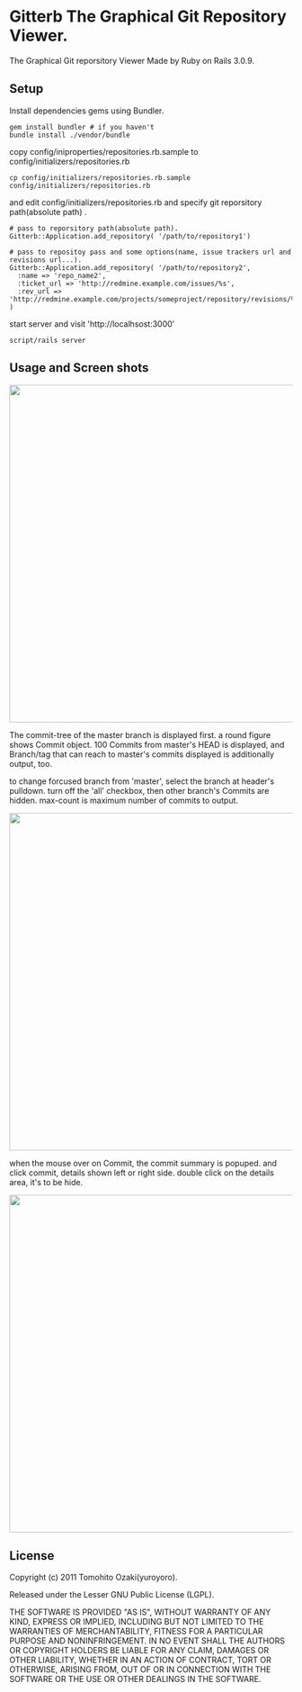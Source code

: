 Gitterb The Graphical Git Repository Viewer.
===========================================================================

The Graphical Git reporsitory Viewer Made by Ruby on Rails 3.0.9.

## Setup

Install dependencies gems using Bundler.

    gem install bundler # if you haven't
    bundle install ./vendor/bundle

copy config/iniproperties/repositories.rb.sample to config/initializers/repositories.rb

    cp config/initializers/repositories.rb.sample config/initializers/repositories.rb

and edit config/initializers/repositories.rb and specify git reporsitory path(absolute path) .

    # pass to reporsitory path(absolute path).
    Gitterb::Application.add_repository( '/path/to/repository1')

    # pass to repositoy pass and some options(name, issue trackers url and revisions url...).
    Gitterb::Application.add_repository( '/path/to/repository2',
      :name => 'repo_name2',
      :ticket_url => 'http://redmine.example.com/issues/%s',
      :rev_url => 'http://redmine.example.com/projects/someproject/repository/revisions/%s'
    )

start server and visit 'http://localhsost:3000'

    script/rails server

## Usage and Screen shots

<img src='https://github.com/yuroyoro/gitterb/raw/master/doc/screeen_shots/screen_shot1.png' width='600'/>

The commit-tree of the master branch is displayed first. a round figure shows Commit object.
100 Commits from master's HEAD is displayed,
and Branch/tag that can reach to master's commits displayed is additionally output, too.

to change forcused branch from 'master', select the branch at header's pulldown.
turn off the 'all' checkbox,  then other branch's Commits are hidden.
max-count is maximum number of commits to output.

<img src='https://github.com/yuroyoro/gitterb/raw/master/doc/screeen_shots/screen_shot2.png' width='600'/>

when the mouse over on Commit,  the commit summary is popuped.
and click commit, details shown left or right side. double click on the details area, it's to be hide.

<img src='https://github.com/yuroyoro/gitterb/raw/master/doc/screeen_shots/screen_shot3.png' width='600'/>

## License

Copyright (c) 2011 Tomohito Ozaki(yuroyoro).

Released under the Lesser GNU Public License (LGPL).

THE SOFTWARE IS PROVIDED "AS IS", WITHOUT WARRANTY OF ANY KIND,
EXPRESS OR IMPLIED, INCLUDING BUT NOT LIMITED TO THE WARRANTIES OF
MERCHANTABILITY, FITNESS FOR A PARTICULAR PURPOSE AND
NONINFRINGEMENT. IN NO EVENT SHALL THE AUTHORS OR COPYRIGHT HOLDERS BE
LIABLE FOR ANY CLAIM, DAMAGES OR OTHER LIABILITY, WHETHER IN AN ACTION
OF CONTRACT, TORT OR OTHERWISE, ARISING FROM, OUT OF OR IN CONNECTION
WITH THE SOFTWARE OR THE USE OR OTHER DEALINGS IN THE SOFTWARE.

